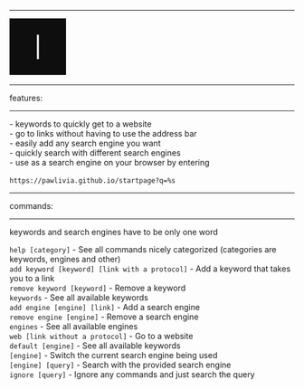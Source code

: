 <hr>
<div><img src="favicon/favicon.gif" width=100></div>
<hr>
features:<br>
<hr>
- keywords to quickly get to a website<br>
- go to links without having to use the address bar<br>
- easily add any search engine you want<br>
- quickly search with different search engines<br>
- use as a search engine on your browser by entering 

``` https://pawlivia.github.io/startpage?q=%s ```
<hr>
commands:<br>
<hr>
keywords and search engines have to be only one word<br>

``` help [category] ``` - See all commands nicely categorized (categories are keywords, engines and other)<br>
``` add keyword [keyword] [link with a protocol] ``` - Add a keyword that takes you to a link <br>
``` remove keyword [keyword] ``` - Remove a keyword<br>
``` keywords ``` - See all available keywords<br>
``` add engine [engine] [link] ``` - Add a search engine<br>
``` remove engine [engine] ``` - Remove a search engine<br>
``` engines ``` - See all available engines<br>
``` web [link without a protocol] ``` - Go to a website<br>
``` default [engine] ``` - See all available keywords<br>
``` [engine] ``` - Switch the current search engine being used<br>
``` [engine] [query] ``` - Search with the provided search engine<br>
``` ignore [query] ``` - Ignore any commands and just search the query<br>

